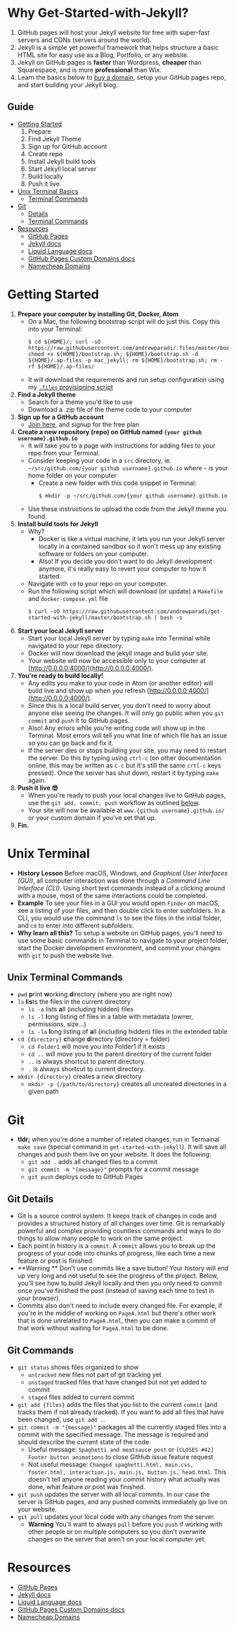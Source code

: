 Why Get-Started-with-Jekyll?
===
1. GitHub pages will host your Jekyll website for free with super-fast servers and CDNs (servers around the world).
2. Jekyll is a simple yet powerful framework that helps structure a basic HTML site for easy use as a Blog, Portfolio, or any website.
3. Jekyll on GitHub pages is **faster** than Wordpress, **cheaper** than Squarespace, and is more **professional** than Wix.
4. Learn the basics below to [buy a domain](https://affiliate.namecheap.com/?affId=118144), setup your GitHub pages repo, and start building your Jekyll blog.

Guide
---
- [Getting Started](#getting-started)
  1. Prepare
  1. Find Jekyll Theme
  1. Sign up for GitHub account
  1. Create repo
  1. Install Jekyll build tools
  1. Start Jekyll local server
  1. Build locally
  1. Push it live
- [Unix Terminal Basics](#unix-terminal)
  - [Terminal Commands](#unix-terminal-commands)
- [Git](#git)
  - [Details](#git-details)
  - [Terminal Commands](#git-commands)
- [Resources](#resources)
  - [GitHub Pages](https://pages.github.com/)
  - [Jekyll docs](https://jekyllrb.com/docs/home/)
  - [Liquid Language docs](https://shopify.github.io/liquid/)
  - [GitHub Pages Custom Domains docs](https://help.github.com/articles/using-a-custom-domain-with-github-pages/)
  - [Namecheap Domains](https://affiliate.namecheap.com/?affId=118144)

Getting Started
===
1. **Prepare your computer by installing Git, Docker, Atom**
    - On a Mac, the following bootstrap script will do just this. Copy this into your Terminal:
      ```
      $ cd ${HOME}/; curl -sO https://raw.githubusercontent.com/andrewparadi/.files/master/bootstrap.sh; chmod +x ${HOME}/bootstrap.sh; ${HOME}/bootstrap.sh -d ${HOME}/.ap-files -p mac_jekyll; rm ${HOME}/bootstrap.sh; rm -rf ${HOME}/.ap-files/
      ```
    - It will download the requirements and run setup configuration using my [`.files` provisioning script](https://github.com/andrewparadi/.files)
1. **Find a Jekyll theme**
    - Search for a theme you'd like to use
    - Download a .zip file of the theme code to your computer
1. **Sign up for a GitHub account**
    - [Join here](https://github.com/join), and signup for the free plan
1. **Create a new repository (repo) on GitHub named `{your github username}.github.io`**
    - It will take you to a page with instructions for adding files to your repo from your Terminal.
    - Consider keeping your code in a `src` directory, ie. `~/src/github.com/{your github username}.github.io` where `~` is your home folder on your computer
      - Create a new folder with this code snippet in Terminal:
        ```
        $ mkdir -p ~/src/github.com/{your github username}.github.io
        ```
    - Use these instructions to upload the code from the Jekyll theme you found.
1. **Install build tools for Jekyll**
    - Why?
      - Docker is like a virtual machine, it lets you run your Jekyll server locally in a contained sandbox so it won't mess up any existing software or folders on your computer.
      - Also! If you decide you don't want to do Jekyll development anymore, it's really easy to revert your computer to how it started.
    - Navigate with `cd` to your repo on your computer.
    - Run the following script which will download (or update) a `Makefile` and `docker-compose.yml` file
      ```
      $ curl -sO https://raw.githubusercontent.com/andrewparadi/get-started-with-jekyll/master/bootstrap.sh | bash -s
      ```
1. **Start your local Jekyll server**
    - Start your local Jekyll server by typing `make` into Terminal while navigated to your repo directory.
    - Docker will now download the jekyll image and build your site.
    - Your website will now be accessible only to your computer at [http://0.0.0.0:4000/](http://0.0.0.0:4000/).
1. **You're ready to build locally!**
    - Any edits you make to your code in Atom (or another editor) will build live and show up when you refresh [http://0.0.0.0:4000/](http://0.0.0.0:4000/).
    - Since this is a local build server, you don't need to worry about anyone else seeing the changes. It will only go public when you `git commit` and `push` it to GitHub pages.
    - Also! Any errors while you're writing code will show up in the Terminal. Most errors will tell you what line of which file has an issue so you can go back and fix it.
    - If the server dies or stops building your site, you may need to restart the server. Do this by typing using `ctrl-c` (on other documentation online, this may be written as `C-c` but it's still the same `crtl-c` keys pressed). Once the server has shut down, restart it by typing `make` again.
1. **Push it live 😎**
    - When you're ready to push your local changes live to GitHub pages, use the `git add, commit, push` workflow as outlined [below](#git).
    - Your site will now be available at `www.{github username}.github.io/` or your custom domain if you've set that up.
1. **Fin.**

Unix Terminal
===
- **History Lesson** Before macOS, Windows, and *Graphical User Interfaces (GUI)*, all computer interaction was done through a *Command Line Interface (CLI)*. Using short text commands instead of a clicking around with a mouse, most of the same interactions could be completed.
- **Example** To see your files in a GUI you would open `Finder` on macOS, see a listing of your files, and then double click to enter subfolders. In a CLI, you would use the command `ls` to see the files in the initial folder, and `cd` to enter into different subfolders.
- **Why learn all this?** To setup a website on GitHub pages, you'll need to use some basic commands in Terminal to navigate to your project folder, start the Docker development environment, and commit your changes with `git` to push the website live.

Unix Terminal Commands
---
- `pwd` **p**rint **w**orking **d**irectory (where you are right now)
- `ls` **l**i**s**ts the files in the current directory
  - `ls -a` lists **a**ll (including hidden) files
  - `ls -l` **l**ong listing of files in a table with metadata (owner, permissions, size...)
  - `ls -la` **l**ong listing of **a**ll (including hidden) files in the extended table
- `cd {directory}` **c**hange **d**irectory (directory = folder)
  - `cd Folder1` will move you into Folder1 if it exists
  - `cd ..` will move you to the parent directory of the current folder
  - `..` is always shortcut to parent directory.
  - `.` is always shortcut to current directory.
- `mkdir {directory}` creates a new directory
  - `mkdir -p {/path/to/directory}` creates all uncreated directories in a given path

Git
===
- **tldr;** when you're done a number of related changes, run in Termainal `make save` (special command in `get-started-with-jekyll`). It will save all changes and push them live on your website. It does the following:
  - `git add .` adds all changed files to a commit
  - `git commit -m "{message}"` prompts for a commit message
  - `git push` deploys code to GitHub Pages

Git Details
---
- Git is a source control system. It keeps track of changes in code and provides a structured history of all changes over time. Git is remarkably powerful and complex providing countless commands and ways to do things to allow many people to work on the same project.
- Each point in history is a `commit`. A `commit` allows you to break up the progress of your code into chunks of progress, like each time a new feature or post is finished.
- **Warning ** Don't use commits like a save button! Your history will end up very long and not useful to see the progress of the project. Below, you'll see how to build Jekyll locally and then you only need to commit once you've finished the post (instead of saving each time to test in your browser).
- Commits also don't need to include every changed file. For example, if you're in the middle of working on `PageA.html` but there's other work that is done unrelated to `PageA.html`, then you can make a commit of that work without waiting for `PageA.html` to be done.

Git Commands
---
- `git status` shows files organized to show
  - `untracked` new files not part of git tracking yet
  - `unstaged` tracked files that have changed but not yet added to commit
  - `staged` files added to current commit
- `git add {files}` adds the files that you list to the current `commit` (and tracks them if not already tracked). If you want to add all files that have been changed, use `git add .`.
- `git commit -m "{message}"` packages all the currently staged files into a commit with the specified message. The message is required and should describe the current state of the code.
  - Useful message: `Spaghetti and meatsauce post` or `[CLOSES #42] Footer button animations` to close GitHub issue feature request
  - Not useful message: `Changed spaghetti.html, main.css, footer.html, interaction.js, main.js, button.js, head.html`. This doesn't tell anyone reading your commit history what actually was done, what feature or post was finished.
- `git push` updates the server with all local commits. In our case the server is GitHub pages, and any pushed commits immediately go live on your website.
- `git pull` updates your local code with any changes from the server.
  - **Warning** You'll want to always `pull` before you `push` if working with other people or on multiple computers so you don't overwrite changes on the server that aren't on your local computer yet.

Resources
===
- [GitHub Pages](https://pages.github.com/)
- [Jekyll docs](https://jekyllrb.com/docs/home/)
- [Liquid Language docs](https://shopify.github.io/liquid/)
- [GitHub Pages Custom Domains docs](https://help.github.com/articles/using-a-custom-domain-with-github-pages/)
- [Namecheap Domains](https://affiliate.namecheap.com/?affId=118144)
